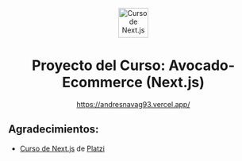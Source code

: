 <p align="center">
  <a href="https://platzi.com/cursos/next-2020/" target="_blank">
    <img alt="Curso de Next.js" src="https://static.platzi.com/media/achievements/badge-nextjs-2259fc68-f86b-486e-bc09-95311a887985.png" width="60" />
  </a>
</p>
<h1 align="center">
  Proyecto del Curso: Avocado-Ecommerce (Next.js)
</h1>
<p align="center">
  <a href="https://avocado-ecommerce.vercel.app/" target="_blank">
    https://andresnavag93.vercel.app/
  </a>
</p>

## Agradecimientos:

- [Curso de Next.js](https://platzi.com/cursos/next-2020/) de [Platzi](https://platzi.com)
